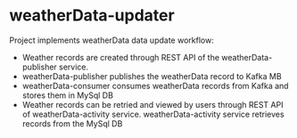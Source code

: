 # weatherData-updater

Project implements weatherData data update workflow:
* Weather records are created through REST API of the weatherData-publisher service.
* weatherData-publisher publishes the weatherData record to Kafka MB
* weatherData-consumer consumes weatherData records from Kafka and stores them in MySql DB
* Weather records can be retried and viewed by users through REST API of weatherData-activity service.
weatherData-activity service retrieves records from the MySql DB


